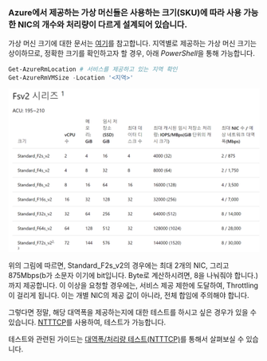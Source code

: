 ### Azure에서 제공하는 가상 머신들은 사용하는 크기(SKU)에 따라 사용 가능한 NIC의 개수와 처리량이 다르게 설계되어 있습니다.

가상 머신 크기에 대한 문서는 [여기](https://docs.microsoft.com/ko-kr/azure/virtual-machines/windows/sizes)를 참고합니다. 지역별로 제공하는 가상 머신 크기는 상이하므로, 정확한 크기를 확인하고자 할 경우, 아래 *PowerShell*을 통해 가능합니다.
```powershell
Get-AzureRmLocation # 서비스를 제공하고 있는 지역 확인
Get-AzureRmVMSize -Location '<지역>'
```

![가상 머신 SKU](/Network/Images/NIC_QOS.PNG "가상 머신 SKU")

위의 그림에 따르면, Standard_F2s_v2의 경우에는 최대 2개의 NIC, 그리고 875Mbps(b가 소문자 이기에 bit입니다. Byte로 계산하시려면, 8을 나눠줘야 합니다.)까지 제공합니다. 이 이상을 요청할 경우에는, 서비스 제공 제한에 도달하여, Throttling이 걸리게 됩니다. 이는 개별 NIC의 제공 값이 아니라, 전체 합임에 주의해야 합니다.

그렇다면 정말, 해당 대역폭을 제공하는지에 대한 테스트를 하시고 싶은 경우가 있을 수 있습니다. [NTTTCP](https://gallery.technet.microsoft.com/NTttcp-Version-528-Now-f8b12769)를 사용하여, 테스트가 가능합니다.

테스트와 관련된 가이드는 [대역폭/처리량 테스트(NTTTCP)](https://docs.microsoft.com/ko-kr/azure/virtual-network/virtual-network-bandwidth-testing)를 통해서 살펴보실 수 있습니다.